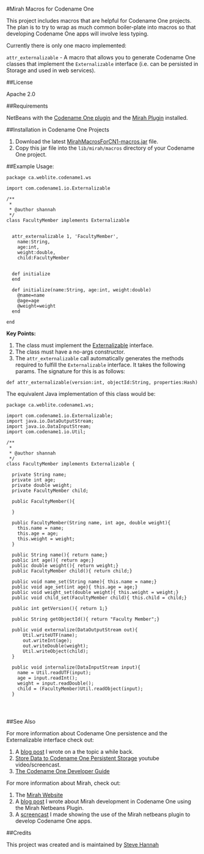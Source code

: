 #Mirah Macros for Codename One

This project includes macros that are helpful for Codename One projects.  The plan is to try to wrap as much common boiler-plate into macros so that developing Codename One apps will involve less typing.

Currently there is only one macro implemented:

`attr_externalizable` - A macro that allows you to generate Codename One classes that implement the `Externalizable` interface (i.e. can be persisted in Storage and used in web services).

##License

Apache 2.0

##Requirements

NetBeans with the [Codename One plugin](http://www.codenameone.com) and the [Mirah Plugin](https://github.com/shannah/mirah-nbm) installed.

##Installation in Codename One Projects

1. Download the latest [MirahMacrosForCN1-macros.jar](https://github.com/shannah/MirahMacrosForCodenameOne/releases/tag/0.1.0) file.
2. Copy this jar file into the `lib/mirah/macros` directory of your Codename One project.

##Example Usage:

~~~
package ca.weblite.codename1.ws

import com.codename1.io.Externalizable

/**
 *
 * @author shannah
 */
class FacultyMember implements Externalizable
  
  
  attr_externalizable 1, 'FacultyMember',
    name:String,
    age:int, 
    weight:double,
    child:FacultyMember
  
  
  def initialize
  end
  
  def initialize(name:String, age:int, weight:double)
    @name=name
    @age=age
    @weight=weight
  end

end
~~~

**Key Points:**

1. The class must implement the [Externalizable](https://codenameone.googlecode.com/svn/trunk/CodenameOne/javadoc/com/codename1/io/Externalizable.html) interface.
2. The class must have a no-args constructor.
3. The `attr_externalizable` call automatically generates the methods required to fulfill the `Externalizable` interface.  It takes the following params.  The signature for this is as follows:

 ~~~
 def attr_externalizable(version:int, objectId:String, properties:Hash)
 ~~~

The equivalent Java implementation of this class would be:

~~~
package ca.weblite.codename1.ws;

import com.codename1.io.Externalizable;
import java.io.DataOutputStream;
import java.io.DataInputStream;
import com.codename1.io.Util;

/**
 *
 * @author shannah
 */
class FacultyMember implements Externalizable {
  
  private String name;
  private int age;
  private double weight;
  private FacultyMember child;
  
  public FacultyMember(){
  
  }
  
  public FacultyMember(String name, int age, double weight){
    this.name = name;
    this.age = age;
    this.weight = weight;
  }
  
  public String name(){ return name;}
  public int age(){ return age;}
  public double weight(){ return weight;}
  public FacultyMember child(){ return child;}
  
  public void name_set(String name){ this.name = name;}
  public void age_set(int age){ this.age = age;}
  public void weight_set(double weight){ this.weight = weight;}
  public void child_set(FacultyMember child){ this.child = child;}
  
  public int getVersion(){ return 1;}
  
  public String getObjectId(){ return "Faculty Member";}
  
  public void externalize(DataOutputStream out){
      Util.writeUTF(name);
      out.writeInt(age);
      out.writeDouble(weight);
      Util.writeObject(child);
  } 
  
  public void internalize(DataInputStream input){
    name = Util.readUTF(input);
    age = input.readInt();
    weight = input.readDouble();
    child = (FacultyMember)Util.readObject(input);
  }
  
  
  

~~~

##See Also

For more information about Codename One persistence and the Externalizable interface check out:

1. A [blog post](http://sjhannah.com/blog/?p=234) I wrote on a the topic a while back.
2. [Store Data to Codename One Persistent Storage](https://www.youtube.com/watch?v=Q85K-nSbc_k) youtube video/screencast.
3. [The Codename One Developer Guide](http://www.codenameone.com/developer-guide.html)

For more information about Mirah, check out:

1. The [Mirah Website](http://www.mirah.org)
2. A [blog post](http://sjhannah.com/blog/?p=331) I wrote about Mirah development in Codename One using the Mirah Netbeans Plugin.
3. A [screencast](https://www.youtube.com/watch?v=uGgppdsMCjA) I made showing the use of the Mirah netbeans plugin to develop Codename One apps.

##Credits

This project was created and is maintained by [Steve Hannah](http://sjhannah.com)